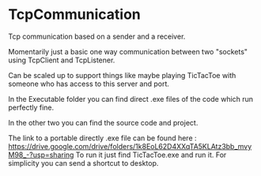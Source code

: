 # TcpCommunication
Tcp communication based on a sender and a receiver.

Momentarily just a basic one way communication between two "sockets" using TcpClient and TcpListener.

Can be scaled up to support things like maybe playing TicTacToe with someone who has access to this server and port.

In the Executable folder you can find direct .exe files of the code which run perfectly fine.

In the other two you can find the source code and project.

The link to a portable directly .exe file can be found here : https://drive.google.com/drive/folders/1k8EoL62D4XXqTA5KLAtz3bb_mvyM98_-?usp=sharing
To run it just find TicTacToe.exe and run it. For simplicity you can send a shortcut to desktop.
